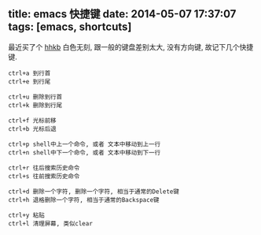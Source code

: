 title: emacs 快捷键
date: 2014-05-07 17:37:07
tags: [emacs, shortcuts]
---

最近买了个 [hhkb](http://zh.wikipedia.org/wiki/Happy_Hacking_Keyboard) 白色无刻, 跟一般的键盘差别太大, 没有方向键, 故记下几个快捷键.

```
ctrl+a 到行首
ctrl+e 到行尾

```

```
ctrl+u 删除到行首
ctrl+k 删除到行尾
```

```
ctrl+f 光标前移
ctrl+b 光标后退
```

```
ctrl+p shell中上一个命令, 或者 文本中移动到上一行
ctrl+n shell中下一个命令, 或者 文本中移动到下一行
```

```
ctrl+r 往后搜索历史命令
ctrl+s 往前搜索历史命令
```

```
ctrl+d 删除一个字符, 删除一个字符, 相当于通常的Delete键
ctrl+h 退格删除一个字符, 相当于通常的Backspace键
```

```
ctrl+y 粘贴
ctrl+l 清理屏幕, 类似clear
```